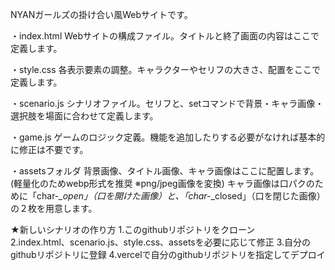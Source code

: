 NYANガールズの掛け合い風Webサイトです。

・index.html
Webサイトの構成ファイル。タイトルと終了画面の内容はここで定義します。

・style.css
各表示要素の調整。キャラクターやセリフの大きさ、配置をここで定義します。

・scenario.js
シナリオファイル。セリフと、setコマンドで背景・キャラ画像・選択肢を場面に合わせて定義します。

・game.js
ゲームのロジック定義。機能を追加したりする必要がなければ基本的に修正は不要です。

・assetsフォルダ
背景画像、タイトル画像、キャラ画像はここに配置します。(軽量化のためwebp形式を推奨 ※png/jpeg画像を変換)
キャラ画像は口パクのために「char-*_open」（口を開けた画像）と、「char-*_closed」（口を閉じた画像）の２枚を用意します。

★新しいシナリオの作り方
1.このgithubリポジトリをクローン　
2.index.html、scenario.js、style.css、assetsを必要に応じて修正
3.自分のgithubリポジトリに登録
4.vercelで自分のgithubリポジトリを指定してデプロイ
